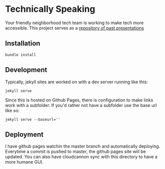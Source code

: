 # Technically Speaking

Your friendly neighborhood tech team is working to make tech more accessible.
This project serves as a [repository of past presentations](https://ryanparsley.github.io/technicallySpeaking/)

## Installation

```
bundle install
```

## Development

Typically, jekyll sites are worked on with a dev server running like this:

```
jekyll serve
```

Since this is hosted on Github Pages, there is configuration to make links work with a subfolder.
If you'd rather not have a subfolder use the base url like so:

```
jekyll serve --baseurl=''
```

## Deployment

I have github pages watchin the master branch and automatically deploying.
Everytime a commit is pushed to master, the github pages site will be updated.
You can also have cloudcannon sync with this directory to have a more humane GUI.
